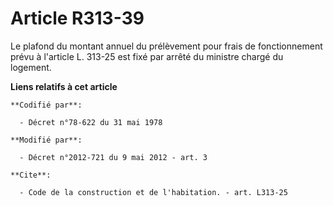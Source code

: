 # Article R313-39

Le plafond du montant annuel du prélèvement pour frais de fonctionnement prévu à l'article L. 313-25 est fixé par arrêté du
ministre chargé du logement.

**Liens relatifs à cet article**

	**Codifié par**:

	  - Décret n°78-622 du 31 mai 1978

	**Modifié par**:

	  - Décret n°2012-721 du 9 mai 2012 - art. 3

	**Cite**:

	  - Code de la construction et de l'habitation. - art. L313-25
